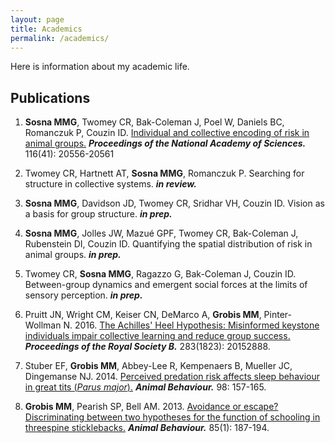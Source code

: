 ```yaml
---
layout: page
title: Academics
permalink: /academics/
---
```


Here is information about my academic life.

## Publications
1. **Sosna MMG**, Twomey CR, Bak-Coleman J, Poel W, Daniels BC, Romanczuk P, Couzin ID. [Individual and collective encoding of risk in animal groups.](https://www.pnas.org/content/pnas/early/2019/09/17/1905585116.full.pdf) _**Proceedings of the National Academy of Sciences.**_ 116(41): 20556-20561

2. Twomey CR, Hartnett AT, **Sosna MMG**, Romanczuk P. Searching for structure in collective systems. _**in review.**_

3. **Sosna MMG**, Davidson JD, Twomey CR, Sridhar VH, Couzin ID. Vision as a basis for group structure. _**in prep.**_

4. **Sosna MMG**, Jolles JW, Mazué GPF, Twomey CR, Bak-Coleman J, Rubenstein DI, Couzin ID. Quantifying the spatial distribution of risk in animal groups. _**in prep.**_

5. Twomey CR, **Sosna MMG**, Ragazzo G, Bak-Coleman J, Couzin ID. Between-group dynamics and emergent social forces at the limits of sensory perception. _**in prep.**_

6. Pruitt JN, Wright CM, Keiser CN, DeMarco A, **Grobis MM**, Pinter-Wollman N. 2016. [The Achilles' Heel Hypothesis: Misinformed keystone individuals impair collective learning and reduce group success.](http://rspb.royalsocietypublishing.org/content/283/1823/20152888.abstract) _**Proceedings of the Royal Society B.**_ 283(1823): 20152888.

7. Stuber EF, **Grobis MM**, Abbey-Lee R, Kempenaers B, Mueller JC, Dingemanse NJ. 2014. [Perceived predation risk affects sleep behaviour in great tits (*Parus major*).](http://www.sciencedirect.com/science/article/pii/S0003347214003881) _**Animal Behaviour.**_ 98: 157-165.

8. **Grobis MM**, Pearish SP, Bell AM. 2013. [Avoidance or escape? Discriminating between two hypotheses for the function of schooling in threespine sticklebacks.](https://www.sciencedirect.com/science/article/pii/S000334721200485X) _**Animal Behaviour.**_ 85(1): 187-194.
